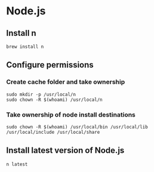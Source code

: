 # Node.js

## Install n

```
brew install n
```

## Configure permissions

### Create cache folder and take ownership

```
sudo mkdir -p /usr/local/n
sudo chown -R $(whoami) /usr/local/n
```

### Take ownership of node install destinations

```
sudo chown -R $(whoami) /usr/local/bin /usr/local/lib /usr/local/include /usr/local/share
```

## Install latest version of Node.js

```
n latest
```

